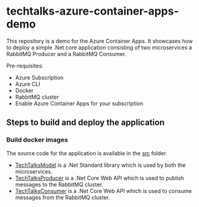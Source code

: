 # techtalks-azure-container-apps-demo

This repository is a demo for the Azure Container Apps. It showcases how to deploy a simple .Net core application consisting of two microservices a RabbitMQ Producer and a RabbitMQ Consumer.

Pre-requisites:

- Azure Subscription
- Azure CLI
- Docker
- RabbitMQ cluster
- Enable Azure Container Apps for your subscription

## Steps to build and deploy the application

### Build docker images

The source code for the application is available in the [src](src) folder.

- [TechTalksModel](src/TechTalksModel/) is a .Net Standard library which is used by both the microservices.
- [TechTalksProducer](src/TechTalksProducer/) is a .Net Core Web API which is used to publish messages to the RabbitMQ cluster.
- [TechTalksConsumer](src/TechTalksConsumer/) is a .Net Core Web API which is used to consume messages from the RabbitMQ cluster.
